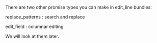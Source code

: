 There are two other promise types you can make in edit\_line bundles:

replace\_patterns
: search and replace

edit\_field
: columnar editing

We will look at them later.
